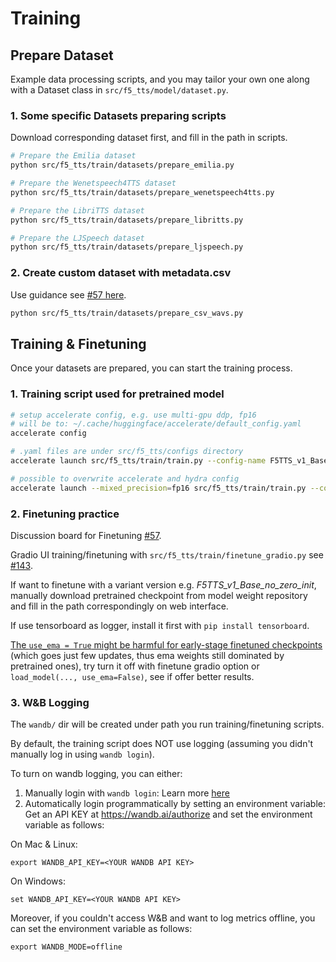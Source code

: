 # Training

## Prepare Dataset

Example data processing scripts, and you may tailor your own one along with a Dataset class in `src/f5_tts/model/dataset.py`.

### 1. Some specific Datasets preparing scripts
Download corresponding dataset first, and fill in the path in scripts.

```bash
# Prepare the Emilia dataset
python src/f5_tts/train/datasets/prepare_emilia.py

# Prepare the Wenetspeech4TTS dataset
python src/f5_tts/train/datasets/prepare_wenetspeech4tts.py

# Prepare the LibriTTS dataset
python src/f5_tts/train/datasets/prepare_libritts.py

# Prepare the LJSpeech dataset
python src/f5_tts/train/datasets/prepare_ljspeech.py
```

### 2. Create custom dataset with metadata.csv
Use guidance see [#57 here](https://github.com/SWivid/F5-TTS/discussions/57#discussioncomment-10959029).

```bash
python src/f5_tts/train/datasets/prepare_csv_wavs.py
```

## Training & Finetuning

Once your datasets are prepared, you can start the training process.

### 1. Training script used for pretrained model

```bash
# setup accelerate config, e.g. use multi-gpu ddp, fp16
# will be to: ~/.cache/huggingface/accelerate/default_config.yaml     
accelerate config

# .yaml files are under src/f5_tts/configs directory
accelerate launch src/f5_tts/train/train.py --config-name F5TTS_v1_Base.yaml

# possible to overwrite accelerate and hydra config
accelerate launch --mixed_precision=fp16 src/f5_tts/train/train.py --config-name F5TTS_v1_Base.yaml ++datasets.batch_size_per_gpu=19200
```

### 2. Finetuning practice
Discussion board for Finetuning [#57](https://github.com/SWivid/F5-TTS/discussions/57).

Gradio UI training/finetuning with `src/f5_tts/train/finetune_gradio.py` see [#143](https://github.com/SWivid/F5-TTS/discussions/143).

If want to finetune with a variant version e.g. *F5TTS_v1_Base_no_zero_init*, manually download pretrained checkpoint from model weight repository and fill in the path correspondingly on web interface.

If use tensorboard as logger, install it first with `pip install tensorboard`.

<ins>The `use_ema = True` might be harmful for early-stage finetuned checkpoints</ins> (which goes just few updates, thus ema weights still dominated by pretrained ones), try turn it off with finetune gradio option or `load_model(..., use_ema=False)`, see if offer better results.

### 3. W&B Logging

The `wandb/` dir will be created under path you run training/finetuning scripts.

By default, the training script does NOT use logging (assuming you didn't manually log in using `wandb login`).

To turn on wandb logging, you can either:

1. Manually login with `wandb login`: Learn more [here](https://docs.wandb.ai/ref/cli/wandb-login)
2. Automatically login programmatically by setting an environment variable: Get an API KEY at https://wandb.ai/authorize and set the environment variable as follows:

On Mac & Linux:

```
export WANDB_API_KEY=<YOUR WANDB API KEY>
```

On Windows:

```
set WANDB_API_KEY=<YOUR WANDB API KEY>
```
Moreover, if you couldn't access W&B and want to log metrics offline, you can set the environment variable as follows:

```
export WANDB_MODE=offline
```
